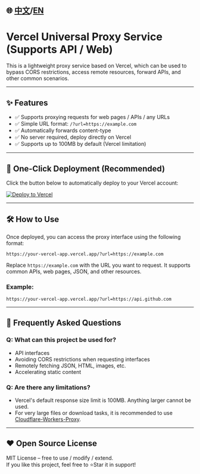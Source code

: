## 🌐 [中文](https://github.com/fssxg/Vercel-Proxy/blob/main/README_%E4%B8%AD%E6%96%87.md)/[EN](https://github.com/fssxg/Vercel-Proxy/blob/main/README.md)

# Vercel Universal Proxy Service (Supports API / Web)

This is a lightweight proxy service based on Vercel, which can be used to bypass CORS restrictions, access remote resources, forward APIs, and other common scenarios.

---

## ✨ Features

- ✅ Supports proxying requests for web pages / APIs / any URLs  
- ✅ Simple URL format: `/?url=https://example.com`  
- ✅ Automatically forwards content-type  
- ✅ No server required, deploy directly on Vercel  
- ✅ Supports up to 100MB by default (Vercel limitation)  

---

## 🚀 One-Click Deployment (Recommended)

Click the button below to automatically deploy to your Vercel account:

[![Deploy to Vercel](https://vercel.com/button)](https://vercel.com/new/import?s=https://github.com/fssxg/vercel-proxy)



---

## 🛠 How to Use

Once deployed, you can access the proxy interface using the following format:

```
https://your-vercel-app.vercel.app/?url=https://example.com
```

Replace `https://example.com` with the URL you want to request. It supports common APIs, web pages, JSON, and other resources.

### Example:

```
https://your-vercel-app.vercel.app/?url=https://api.github.com
```

---

## 🧠 Frequently Asked Questions

### Q: What can this project be used for?

- API interfaces  
- Avoiding CORS restrictions when requesting interfaces  
- Remotely fetching JSON, HTML, images, etc.  
- Accelerating static content  

### Q: Are there any limitations?

- Vercel's default response size limit is 100MB. Anything larger cannot be used.  
- For very large files or download tasks, it is recommended to use [Cloudflare-Workers-Proxy](https://github.com/fssxg/Cloudflare-Workers-Proxy).

---

## ❤️ Open Source License

MIT License – free to use / modify / extend.  
If you like this project, feel free to ⭐Star it in support!
